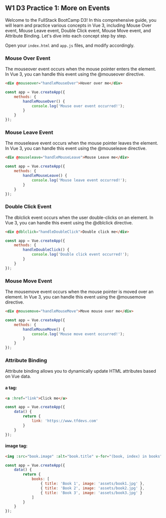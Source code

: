 ## W1 D3 Practice 1: More on Events

Welcome to the FullStack BootCamp D3! In this comprehensive guide, you will learn and practice various concepts in Vue 3, including Mouse Over event, Mouse Leave event, Double Click event, Mouse Move event, and Attribute Binding. Let's dive into each concept step by step.

Open your `index.html` and `app.js` files, and modify accordingly.

### Mouse Over Event

The mouseover event occurs when the mouse pointer enters the element. In Vue 3, you can handle this event using the @mouseover directive.
```html
<div @mouseover="handleMouseOver">Hover over me</div>
```
```javascript
const app = Vue.createApp({
    methods: {
        handleMouseOver() {
            console.log('Mouse over event occurred!');
        }
    }
});
```

### Mouse Leave Event

The mouseleave event occurs when the mouse pointer leaves the element. In Vue 3, you can handle this event using the @mouseleave directive.
```html
<div @mouseleave="handleMouseLeave">Mouse Leave me</div>
```
```javascript
const app = Vue.createApp({
    methods: {
        handleMouseLeave() {
            console.log('Mouse leave event occurred!');
        }
    }
});
```

### Double Click Event

The dblclick event occurs when the user double-clicks on an element. In Vue 3, you can handle this event using the @dblclick directive.
```html
<div @dblclick="handleDoubleClick">Double click me</div>
```
```javascript
const app = Vue.createApp({
    methods: {
        handleDoubleClick() {
            console.log('Double click event occurred!');
        }
    }
});
```
### Mouse Move Event

The mousemove event occurs when the mouse pointer is moved over an element. In Vue 3, you can handle this event using the @mousemove directive.

```html
<div @mousemove="handleMouseMove">Move mouse over me</div>
```
```javascript
const app = Vue.createApp({
    methods: {
        handleMouseMove() {
            console.log('Mouse move event occurred!');
        }
    }
});
```

### Attribute Binding
Attribute binding allows you to dynamically update HTML attributes based on Vue data.

#### a tag:
```html
<a :href="link">Click me</a>
```
```javascript
const app = Vue.createApp({
    data() {
        return {
            link: 'https://www.tfdevs.com'
        }
    }
});
```

#### image tag:
```html
<img :src="book.image" :alt="book.title" v-for="(book, index) in books" :key="index">
```
```javascript
const app = Vue.createApp({
    data() {
        return {
            books: [
                { title: 'Book 1', image: 'assets/book1.jpg' },
                { title: 'Book 2', image: 'assets/book2.jpg' },
                { title: 'Book 3', image: 'assets/book3.jpg' }
            ]
        }
    }
});
```